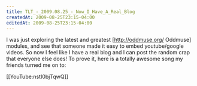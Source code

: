 ```yaml
---
title: TLT_-_2009.08.25_-_Now_I_Have_A_Real_Blog
createdAt: 2009-08-25T23:15-04:00
editedAt: 2009-08-25T23:15-04:00
---
```


I was just exploring the latest and greatest [http://oddmuse.org/ Oddmuse] modules, and see that someone made it easy to embed youtube/google videos. So now I feel like I have a real blog and I can post the random crap that everyone else does! To prove it, here is a totally awesome song my friends turned me on to:

[[YouTube:nstI0bjTqwQ]]

